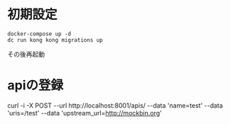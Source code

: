 # 初期設定

    docker-compose up -d
    dc run kong kong migrations up

その後再起動

# apiの登録
curl -i -X POST   --url http://localhost:8001/apis/   --data 'name=test' --data 'uris=/test' --data 'upstream_url=http://mockbin.org'
